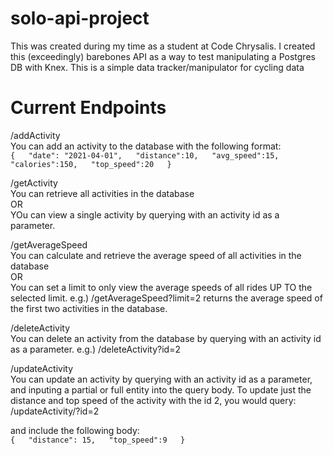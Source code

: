 # solo-api-project
This was created during my time as a student at Code Chrysalis.
I created this (exceedingly) barebones API as a way to test manipulating a Postgres DB with Knex.
This is a simple data tracker/manipulator for cycling data  
  
# Current Endpoints
/addActivity  
You can add an activity to the database with the following format:  
`{  
  "date": "2021-04-01",  
   "distance":10,  
  "avg_speed":15,  
  "calories":150,  
  "top_speed":20  
}`  
  
/getActivity  
You can retrieve all activities in the database  
OR  
YOu can view a single activity by querying with an activity id as a parameter.  
  
  
/getAverageSpeed  
You can calculate and retrieve the average speed of all activities in the database  
OR  
You can set a limit to only view the average speeds of all rides UP TO the selected limit. e.g.) /getAverageSpeed?limit=2 returns the average speed of the first two activities in the database.  
  
/deleteActivity  
You can delete an activity from the database by querying with an activity id as a parameter. e.g.) /deleteActivity?id=2  
  
/updateActivity  
You can update an activity by querying with an activity id as a parameter, and inputing a partial or full entity into the query body. To update just the distance and top speed of the activity with the id 2, you would query:  
/updateActivity/?id=2  
  
and include the following body:  
`{  
"distance": 15,  
"top_speed":9  
}`
